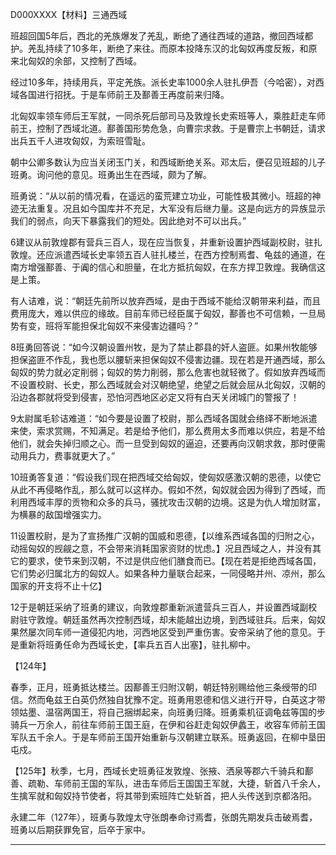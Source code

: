 D000XXXX【材料】三通西域

班超回国5年后，西北的羌族爆发了羌乱，断绝了通往西域的道路，撤回西域都护。羌乱持续了10多年，断绝了来往。而原本投降东汉的北匈奴再度反叛，和原来北匈奴的余部，又控制了西域。

经过10多年，持续用兵，平定羌族。派长史率1000余人驻扎伊吾（今哈密），对西域各国进行招抚。于是车师前王及鄯善王再度前来归降。

北匈奴率领车师后王军就，一同杀死后部司马及敦煌长史索班等人，乘胜赶走车师前王，控制了西域北道。鄯善国形势危急，向曹宗求救。于是曹宗上书朝廷，请求出兵五千人进攻匈奴，为索班雪耻。

朝中公卿多数认为应当关闭玉门关，和西域断绝关系。邓太后，便召见班超的儿子班勇。询问他的意见。班勇出生在西域，颇为了解。

班勇说：“从以前的情况看，在遥远的蛮荒建立功业，可能性极其微小。班超的神迹无法重复。况且如今国库并不充足，大军没有后继力量。这是向远方的异族显示我们的弱点，向天下暴露我们的短处。因此绝对不可以出兵。”

6建议从前敦煌郡有营兵三百人，现在应当恢复，并重新设置护西域副校尉，驻扎敦煌。还应派遣西域长史率领五百人驻扎楼兰，在西方控制焉耆、龟兹的通道，在南方增强鄯善、于阗的信心和胆量，在北方抵抗匈奴，在东方捍卫敦煌。我确信这是上策。

有人诘难，说：“朝廷先前所以放弃西域，是由于西域不能给汉朝带来利益，而且费用庞大，难以供应的缘故。目前车师已经臣属于匈奴，鄯善也不可信赖，一旦局势有变，班将军能担保北匈奴不来侵害边疆吗？”

8班勇回答说：“如今汉朝设置州牧，是为了禁止郡县的奸人盗匪。如果州牧能够担保盗匪不作乱，我也愿以腰斩来担保匈奴不侵害边疆。现在若是开通西域，那么匈奴的势力就必定削弱；匈奴的势力削弱，那么危害也就轻微了。假如放弃西域而不设置校尉、长史，那么西域就会对汉朝绝望，绝望之后就会屈从北匈奴，汉朝的沿边各郡就将受到侵害，恐怕河西地区必定又将有白天关闭城门的警报了！

9太尉属毛轸诘难道：“如今要是设置了校尉，那么西域各国就会络绎不断地派遣来使，索求赏赐，不知满足。若是给予他们，那么费用太多而难以供应，若是不给他们，就会失掉归顺之心。而一旦受到匈奴的逼迫，还要再向汉朝求救，那时便需动用兵力，费事就更大了。”

10班勇答复道：“假设我们现在把西域交给匈奴，使匈奴感激汉朝的恩德，以使它从此不再侵略作乱，那么就可以这样办。假如不然，匈奴就会因为得到了西域，而利用西域丰厚的贡物和众多的兵马，骚扰攻击汉朝的边境。这是为仇人增加财富，为横暴的敌国增强实力。

11设置校尉，是为了宣扬推广汉朝的国威和恩德，【以维系西域各国的归附之心，动摇匈奴的觊觎之意，不会带来消耗国家资财的忧虑。】况且西域之人，并没有其它的要求，使节来到汉朝，不过是供应他们膳食而已。【现在若是拒绝西域各国，它们势必归属北方的匈奴人。如果各种力量联合起来，一同侵略并州、凉州，那么国家的开支将不止十亿】

12于是朝廷采纳了班勇的建议，向敦煌郡重新派遣营兵三百人，并设置西域副校尉驻守敦煌。朝廷虽然再次控制西域，却未能越出边境，到西域驻兵。后来，匈奴果然屡次同车师一道侵犯内地，河西地区受到严重伤害。安帝采纳了他的意见。于是重新将班勇任命为西域长史，【率兵五百人出塞】，驻扎柳中。

【124年】

春季，正月，班勇抵达楼兰。因鄯善王归附汉朝，朝廷特别赐给他三条绶带的印信。然而龟兹王白英仍然独自犹豫不定。班勇用恩德和信义进行开导，白英这才带领姑墨、温宿两国王，将自己捆绑起来，向班勇归降。班勇乘机征调龟兹等国的步骑兵一万余人，前往车师前王国王庭，在伊和谷赶走匈奴伊蠡王，收容车师前王国军队五千余人。于是车师前王国开始重新与汉朝建立联系。班勇返回，在柳中垦田屯戍。

【125年】秋季，七月，西域长史班勇征发敦煌、张掖、洒泉等郡六千骑兵和鄯善、疏勒、车师前王国的军队，进击车师后王国国王军就，大捷，斩首八千余人，生擒军就和匈奴持节使者，将其带到索班阵亡处斩首，把人头传送到京都洛阳。

永建二年（127年），班勇与敦煌太守张朗奉命讨焉耆，张朗先期发兵击破焉耆，班勇以后期获罪免官，后卒于家中。



----



